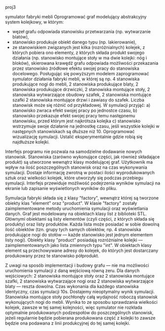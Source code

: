 proj3

symulator fabryki mebli
Oprogramować graf modelujący abstrakcyjny system kolejkowy, w którym:
- węzeł grafu odpowiada stanowisku przetwarzania (np. wytwarzanie blatów),
- stanowisko produkuje obiekt danego typu (np. lakierowanie),
- ze stanowiskiem związanych jest kilka (rozróżnialnych) kolejek, z których pobiera ono
elementy, z których składa produkt swojego działania (np. stanowisko montujące stoły w ma dwie kolejki: nóg i bloków), skierowana krawędź grafu odpowiada możliwości przekazania przez stanowisko źródłowe efektu swojej pracy do stanowiska docelowego.
Posługując się powyższym modelem zaprogramować symulator działania fabryki mebli, w której są np. 4 stanowiska produkujące nogi do mebli, 2 stanowiska produkujące blaty, 2 stanowiska produkujące drzwiczki, 2 stanowiska montujące stoły, 2 stanowiska wytwarzające obudowy szafek, 2 stanowiska montujące szafki 2 stanowiska montujące drzwi i zawiasy do szafek. Liczba stanowisk może się różnić od przykładowej.
W symulacji przyjąć:
a) stanowisko zwraca efekt swojej pracy po jednostce czasu,
b) stanowisko przekazuje efekt swojej pracy temu następnemu stanowisku, przed którym jest najkrótsza kolejka
c) stanowisko wstrzymuje swoje działanie na jednostkę czasu, jeśli wszystkie kolejki w następnych stanowiskach są dłuższe niż 10.
Oprogramować wizualizację symulacji. Ustalić eksperymentalnie gdzie robią się najdłuższe kolejki.

Interfejs programu nie pozwala na samodzielne dodawanie nowych stanowisk. Stanowiska (zarówno wykonujące części, jak również składające produkt) są utworzone wewnątrz klasy modelującej graf. Użytkownik ma wpływ na ilość poszczególnych stanowisk oraz na czas wykonywania symulacji. Dostaje informację zwrotną w postaci ilości wyprodukowanych sztuk oraz wielkości kolejek, które utworzyły się podczas przebiegu symulacji. Interfejs przewiduje możliwość podejrzenia wyników symulacji na ekranie lub zapisanie wyświetlonych wyników do pliku.

Symulacja fabryki składa się z klasy "factory", wewnątrz której są tworzone obiekty klas "element" oraz "product". W klasie "factory" zostały zaimplementowane metody uruchomienia symulacji oraz wyświetlania danych. Graf jest modelowany na obiektach klasy list z biblioteki STL. Głównymi obiektami są listy elementów (czyli części, z których składa się produkty) oraz listy produktów. Każda lista może posiadać w sobie dowolną ilość obiektów (tzn. grupy tych samych obiektów, np. 4 stanowiska produkujące nogi do stołów — każde stanowisko jest jednym elementem listy nogi).
Obiekty klasy "product" posiadają rozróżnialne kolejki — zaimplementowanych jako lista zmiennych typu "int".
W obiektach klasy element są przechowywane adresy do kolejek, do których jest dostarczany produkowany przez te stanowisko półprodukt.

Z uwagi na sposób implementacji i budowy grafu — nie ma możliwości uruchomienia symulacji z daną wejściową równą zeru.
Dla danych wejściowych: 2 stanowiska montujące stoły oraz 2 stanowiska montujące szafki, 2 stanowiska wytwarzające nogi oraz 2 stanowiska wytwarzające blaty — reszta dowolna. Czas wykonania dla każdego stanowiska identyczny, czas symulacji 10s. Dostajemy nieoptymalny wynik symulacji. Stanowiska montujące stoły pochłonęły całą wydajność roboczą stanowisk wykonujących nogi do mebli. Wynika to ze sposobu sprawdzania wielkości kolejek, zawsze w tej samej kolejności, więc symulator nie rozkłada optymalnie produkowanych podzespołów do poszczególnych stanowisk, jeżeli regularnie będzie pobierana produkowana część z kolejki to zawsze będzie ona podawana z linii produkcyjnej do tej samej kolejki.
